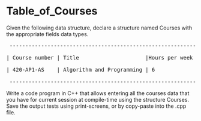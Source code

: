 # Table_of_Courses


 Given the following data structure, declare a structure named Courses
with the appropriate fields data types.<br>
<pre> ---------------------------------------------------------------------
<br>| Course number | Title                     |Hours per week | Session |
<br>| 420-AP1-AS    | Algorithm and Programming | 6             | W2022   |
<br> ---------------------------------------------------------------------</pre>
 Write a code program in C++ that allows entering all the courses data 
that you have for current session at compile-time using the structure 
Courses. Save the output tests using print-screens, or by copy-paste 
into the .cpp file.
